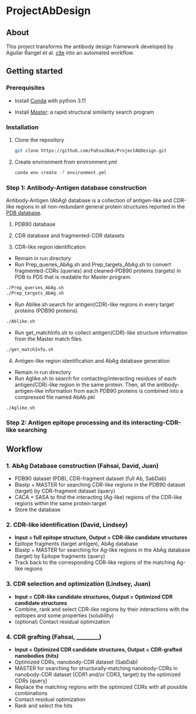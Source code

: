 # ProjectAbDesign

## About
This project transforms the antibody design framework developed by Aguilar Rangel et al. [cite](https://doi.org/10.1126/sciadv.abp9540) into an automated workflow.

## Getting started

### Prerequisites

* Install [Conda](https://conda.io/projects/conda/en/latest/user-guide/install/index.html) with python 3.11

* Install [Master](https://grigoryanlab.org/master/): a rapid structural similarity search program

### Installation

1. Clone the repository
   ```sh
   git clone https://github.com/FahsaiNak/ProjectAbDesign.git
   ```

2. Create environment from environment.yml
   ```sh
   conda env create -f environment.yml
   ```

### Step 1: Antibody-Antigen database construction
Antibody-Antigen (AbAg) database is a collection of antigen-like and CDR-like regions in all non-redundant general protein structures reported in the [PDB database](https://www.rcsb.org/docs/programmatic-access/file-download-services).

1. PDB90 database

2. CDR database and fragmented-CDR datasets

3. CDR-like region identification
  - Remain in run directory
  - Run Prep_queries_AbAg.sh and Prep_targets_AbAg.sh to convert fragmented-CDRs (queries) and cleaned-PDB90 proteins (targets) in PDB to PDS that is readable for Master program.
   ```sh
   ./Prep_queries_AbAg.sh
   ./Prep_targets_AbAg.sh
   ```
  - Run Ablike.sh search for antigen(CDR)-like regions in every target proteins (PDB90 proteins)
   ```sh
   ./Ablike.sh
   ```
  - Run get_matchInfo.sh to collect antigen(CDR)-like structure information from the Master match files.
   ```sh
   ./get_matchInfo.sh
   ```

4. Antigen-like region identification and AbAg database generation
  - Remain in run directory
  - Run Aglike.sh to search for contacting/interacting residues of each antigen(CDR)-like region in the same protein. Then, all the antibody-antigen-like information from each PDB90 proteins is combined into a compressed file named AbAb.pkl
   ```sh
   ./Aglike.sh
   ```

### Step 2: Antigen epitope processing and its interacting-CDR-like searching

## Workflow

### 1. AbAg Database construction (Fahsai, David, Juan)
  -	PDB90 dataset (PDB), CDR-fragment dataset (full Ab, SabDab)
  -	Blastp + MASTER for searching CDR-like regions in the PDB90 dataset (target) by CDR-fragment dataset (query)
  -	CACA + SASA to find the interacting (Ag-like) regions of the CDR-like regions within the same protein target
  -	Store the database

### 2. CDR-like identification (David, Lindsey)
  - **Input = full epitope structure, Output = CDR-like candidate structures**
  -	Epitope fragments (target antigen), AbAg database
  -	Blastp + MASTER for searching for Ag-like regions in the AbAg database (target) by Epitope fragments (query)
  -	Track back to the corresponding CDR-like regions of the matching Ag-like regions

### 3. CDR selection and optimization (Lindsey, Juan)
  -	**Input = CDR-like candidate structures, Output = Optimized CDR candidate structures**
  -	Combine, rank and select CDR-like regions by their interactions with the epitopes and some properties (solubility)
  -	(optional) Contact residual optimization

### 4. CDR grafting (Fahsai, ________)
  -	**Input = Optimized CDR candidate structures, Output = CDR-grafted nanobodies (hits)**
  -	Optimized CDRs, nanobody-CDR dataset (SabDab)
  -	MASTER for searching for structurally-matching nanobody-CDRs in nanobody-CDR dataset (CDR1 and/or CDR3, target) by the optimized CDRs (query)
  -	Replace the matching regions with the optimized CDRs with all possible combinations
  -	Contact residual optimization
  -	Rank and select the hits
